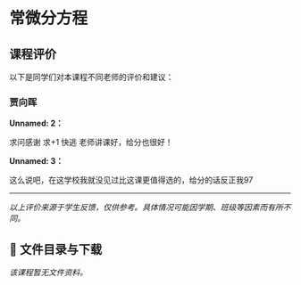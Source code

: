 # 常微分方程

## 课程评价

以下是同学们对本课程不同老师的评价和建议：

### 贾向晖

**Unnamed: 2：**

求问感谢 求+1      快逃     老师讲课好，给分也很好！

**Unnamed: 3：**

这么说吧，在这学校我就没见过比这课更值得选的，给分的话反正我97

---

*以上评价来源于学生反馈，仅供参考。具体情况可能因学期、班级等因素而有所不同。*
## 📄 文件目录与下载

_该课程暂无文件资料。_
